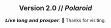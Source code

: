 <h2 align="center"> Version 2.0 // <i>Polaroid</i> </h2>

<p align="center">𝙇𝙞𝙫𝙚 𝙡𝙤𝙣𝙜 𝙖𝙣𝙙 𝙥𝙧𝙤𝙨𝙥𝙚𝙧. 🖖 Thanks for visiting.</p> 
